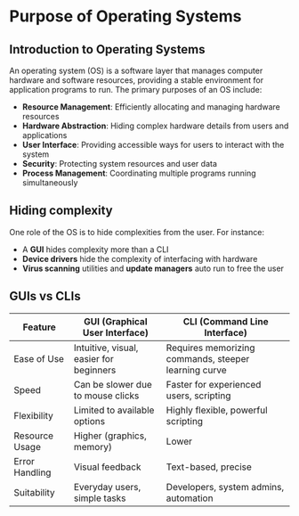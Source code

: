 # Purpose of Operating Systems

## Introduction to Operating Systems

An operating system (OS) is a software layer that manages computer hardware and software resources, providing a stable environment for application programs to run. The primary purposes of an OS include:

- **Resource Management**: Efficiently allocating and managing hardware resources
- **Hardware Abstraction**: Hiding complex hardware details from users and applications
- **User Interface**: Providing accessible ways for users to interact with the system
- **Security**: Protecting system resources and user data
- **Process Management**: Coordinating multiple programs running simultaneously

## Hiding complexity

One role of the OS is to hide complexities from the user. For instance:

- A **GUI** hides complexity more than a CLI
- **Device drivers** hide the complexity of interfacing with hardware
- **Virus scanning** utilities and **update managers** auto run to free the user

## GUIs vs CLIs

| Feature | GUI (Graphical User Interface) | CLI (Command Line Interface) |
|---------|-------------------------------|------------------------------|
| Ease of Use | Intuitive, visual, easier for beginners | Requires memorizing commands, steeper learning curve |
| Speed | Can be slower due to mouse clicks | Faster for experienced users, scripting |
| Flexibility | Limited to available options | Highly flexible, powerful scripting |
| Resource Usage | Higher (graphics, memory) | Lower |
| Error Handling | Visual feedback | Text-based, precise |
| Suitability | Everyday users, simple tasks | Developers, system admins, automation |
